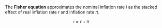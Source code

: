 The **Fisher equation** approximates the nominal inflation rate $i$ as the stacked effect of real inflation rate $r$ and inflation rate $\pi$.

$$
i = r + \pi
$$